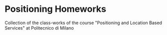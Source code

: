 # Positioning Homeworks
Collection of the class-works of the course "Positioning and Location Based Services" at Politecnico di Milano
